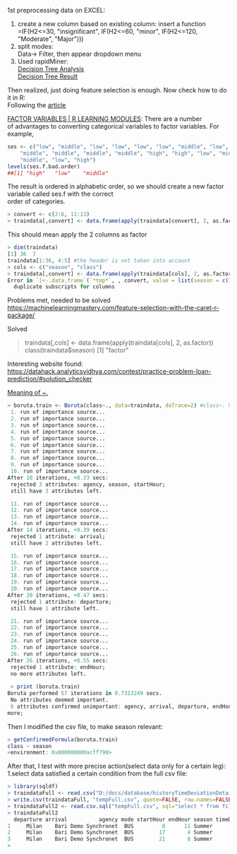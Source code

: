 1st preprocessing data on EXCEL:  
1. create a new column based on existing column: insert a function  
=IF(H2<=30, "insignificant", IF(H2<=60, "minor", IF(H2<=120, "Moderate", "Major")))  
2. split modes:  
Data-> Filter, then appear dropdown menu
3. Used rapidMiner:  
[Decision Tree Analysis](http://i.imgur.com/QrYPDLk.png)    
[Decision Tree Result](http://i.imgur.com/42tOnNy.png)  

Then realized, just doing feature selection is enough. Now check how to do it in R:  
Following the [article](https://www.analyticsvidhya.com/blog/2016/03/select-important-variables-boruta-package/)  

[FACTOR VARIABLES | R LEARNING MODULES](https://stats.idre.ucla.edu/r/modules/factor-variables/): There are a number  
of advantages to converting categorical variables to factor variables. For example,  
```r
ses <- c("low", "middle", "low", "low", "low", "low", "middle", "low", "middle",
    "middle", "middle", "middle", "middle", "high", "high", "low", "middle",
    "middle", "low", "high")    
levels(ses.f.bad.order)  
##[1] "high"   "low"    "middle"
```

The result is ordered in alphabetic order, so we should create a new factor variable called ses.f with the correct   
order of categories.  

```r
> convert <- c(2:6, 11:13)
> traindata[,convert] <- data.frame(apply(traindata[convert], 2, as.factor))
```
This should mean apply the 2 columns as factor  
```r
> dim(traindata)
[1] 36  7
traindata[1:36, 4:5] #the header is not taken into account  
> cols <- c("season", "class")
> traindata[,convert] <- data.frame(apply(traindata[cols], 2, as.factor))
Error in `[<-.data.frame`(`*tmp*`, , convert, value = list(season = c(1L,  : 
  duplicate subscripts for columns
```    
Problems met, needed to be solved  
https://machinelearningmastery.com/feature-selection-with-the-caret-r-package/  

Solved  
> traindata[,cols] <- data.frame(apply(traindata[cols], 2, as.factor))
> class(traindata$season)
[1] "factor"  

Interesting website found:  
https://datahack.analyticsvidhya.com/contest/practice-problem-loan-prediction/#solution_checker     

[Meaning of ~.](https://stackoverflow.com/questions/14976331/use-of-tilde-in-r-programming-language)  

```r  
> boruta.train <- Boruta(class~., data=traindata, doTrace=2) #class~. here should mean class depends on all other attributes  
 1. run of importance source...
 2. run of importance source...
 3. run of importance source...
 4. run of importance source...
 5. run of importance source...
 6. run of importance source...
 7. run of importance source...
 8. run of importance source...
 9. run of importance source...
 10. run of importance source...
After 10 iterations, +0.33 secs: 
 rejected 3 attributes: agency, season, startHour;
 still have 3 attributes left.

 11. run of importance source...
 12. run of importance source...
 13. run of importance source...
 14. run of importance source...
After 14 iterations, +0.39 secs: 
 rejected 1 attribute: arrival;
 still have 2 attributes left.

 15. run of importance source...
 16. run of importance source...
 17. run of importance source...
 18. run of importance source...
 19. run of importance source...
 20. run of importance source...
After 20 iterations, +0.47 secs: 
 rejected 1 attribute: departure;
 still have 1 attribute left.

 21. run of importance source...
 22. run of importance source...
 23. run of importance source...
 24. run of importance source...
 25. run of importance source...
 26. run of importance source...
After 26 iterations, +0.55 secs: 
 rejected 1 attribute: endHour;
 no more attributes left.
 
 > print (boruta.train)
Boruta performed 57 iterations in 0.7313249 secs.
 No attributes deemed important.
 6 attributes confirmed unimportant: agency, arrival, departure, endHour, season and 1
more;
```
Then I modified the csv file, to make season relevant:    
```r
> getConfirmedFormula(boruta.train)
class ~ season
<environment: 0x000000000acff790>  
```  

After that, I test with more precise action(select data only for a certain leg):  
1.select data satisfied a certain condition from the full csv file:  
```r
> library(sqldf)
> traindataFull <- read.csv("D:/docs/database/historyTimeDeviationDetail.csv", header=T, stringsAsFactors=F)
> write.csv(traindataFull, "tempFull.csv", quote=FALSE, row.names=FALSE) #a temporary file will be created  
> traindataFull2 <- read.csv.sql("tempFull.csv", sql="select * from file where departure='Milan' and arrival='Bari'", eol="\n")
> traindataFull2
  departure arrival          agency mode startHour endHour season timeDeviation   class
1     Milan    Bari Demo Synchronet  BUS         0      11 Summer            49 minor\r
2     Milan    Bari Demo Synchronet  BUS        17       4 Summer            57 minor\r
3     Milan    Bari Demo Synchronet  BUS        21       8 Summer            45 minor\r
> 
```
